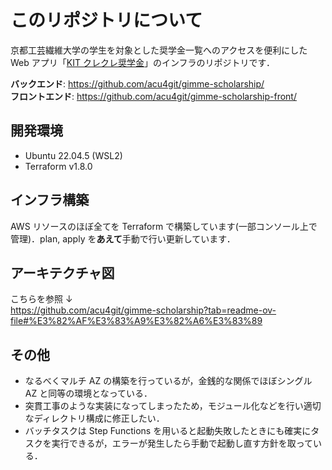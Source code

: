 # このリポジトリについて

京都工芸繊維大学の学生を対象とした奨学金一覧へのアクセスを便利にした Web アプリ「[KIT クレクレ奨学金](https://www.kit-gimme-scholarship.com/)」のインフラのリポジトリです．

**バックエンド**: https://github.com/acu4git/gimme-scholarship/<br>
**フロントエンド**: https://github.com/acu4git/gimme-scholarship-front/

## 開発環境

- Ubuntu 22.04.5 (WSL2)
- Terraform v1.8.0

## インフラ構築

AWS リソースのほぼ全てを Terraform で構築しています(一部コンソール上で管理)．plan, apply を**あえて**手動で行い更新しています．

## アーキテクチャ図

こちらを参照 ↓<br>
https://github.com/acu4git/gimme-scholarship?tab=readme-ov-file#%E3%82%AF%E3%83%A9%E3%82%A6%E3%83%89

## その他

- なるべくマルチ AZ の構築を行っているが，金銭的な関係でほぼシングル AZ と同等の環境となっている．
- 突貫工事のような実装になってしまったため，モジュール化などを行い適切なディレクトリ構成に修正したい．
- バッチタスクは Step Functions を用いると起動失敗したときにも確実にタスクを実行できるが，エラーが発生したら手動で起動し直す方針を取っている．
